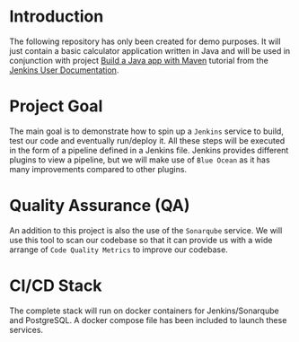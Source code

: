 # Introduction
The following repository has only been created for demo purposes. It will just contain a basic calculator application 
written in Java and will be used in conjunction with project [Build a Java app with Maven](https://jenkins.io/doc/tutorials/build-a-java-app-with-maven/) 
tutorial from the [Jenkins User Documentation](https://jenkins.io/doc/).

# Project Goal
The main goal is to demonstrate how to spin up a `Jenkins` service to build, test our code and eventually run/deploy it. 
All these steps will be executed in the form of a pipeline defined in a Jenkins file. Jenkins provides different plugins
to view a pipeline, but we will make use of `Blue Ocean` as it has many improvements compared to other plugins.

# Quality Assurance (QA)
An addition to this project is also the use of the `Sonarqube` service. We will use this tool to scan our codebase so that
it can provide us with a wide arrange of `Code Quality Metrics` to improve our codebase.

# CI/CD Stack
The complete stack will run on docker containers for Jenkins/Sonarqube and PostgreSQL. A docker compose file has been 
included to launch these services.
